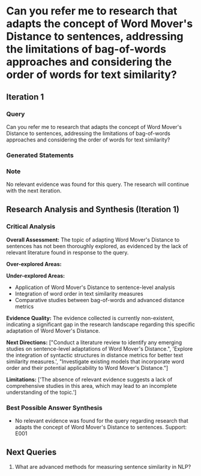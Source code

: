 # Can you refer me to research that adapts the concept of Word Mover's Distance to sentences, addressing the limitations of bag-of-words approaches and considering the order of words for text similarity?


## Iteration 1

### Query

Can you refer me to research that adapts the concept of Word Mover's Distance to sentences, addressing the limitations of bag-of-words approaches and considering the order of words for text similarity?

### Generated Statements


### Note

No relevant evidence was found for this query. The research will continue with the next iteration.


## Research Analysis and Synthesis (Iteration 1)

### Critical Analysis

**Overall Assessment:** The topic of adapting Word Mover's Distance to sentences has not been thoroughly explored, as evidenced by the lack of relevant literature found in response to the query.

**Over-explored Areas:**

**Under-explored Areas:**
- Application of Word Mover's Distance to sentence-level analysis
- Integration of word order in text similarity measures
- Comparative studies between bag-of-words and advanced distance metrics

**Evidence Quality:** The evidence collected is currently non-existent, indicating a significant gap in the research landscape regarding this specific adaptation of Word Mover's Distance.

**Next Directions:** ["Conduct a literature review to identify any emerging studies on sentence-level adaptations of Word Mover's Distance.", 'Explore the integration of syntactic structures in distance metrics for better text similarity measures.', "Investigate existing models that incorporate word order and their potential applicability to Word Mover's Distance."]

**Limitations:** ['The absence of relevant evidence suggests a lack of comprehensive studies in this area, which may lead to an incomplete understanding of the topic.']

### Best Possible Answer Synthesis

- No relevant evidence was found for the query regarding research that adapts the concept of Word Mover's Distance to sentences.
  Support: E001


## Next Queries

1. What are advanced methods for measuring sentence similarity in NLP?

